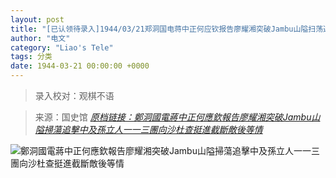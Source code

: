 ```yaml
---
layout: post
title: "[已认领待录入]1944/03/21郑洞国电蒋中正何应钦报告廖耀湘突破Jambu山隘扫荡追击中及孙立人一一三团向沙杜查挺进截断敌后等情"
author: "电文"
category: "Liao's Tele"
tags: 分类
date: 1944-03-21 00:00:00 +0000
---
```


> 录入校对：观棋不语

> 来源：国史馆 [*原档链接：鄭洞國電蔣中正何應欽報告廖耀湘突破Jambu山隘掃蕩追擊中及孫立人一一三團向沙杜查挺進截斷敵後等情*](https://ahonline.drnh.gov.tw/index.php?act=Display/image/6018463lBkfpvZ#cdu)

![鄭洞國電蔣中正何應欽報告廖耀湘突破Jambu山隘掃蕩追擊中及孫立人一一三團向沙杜查挺進截斷敵後等情](../assets/images/鄭洞國電蔣中正何應欽報告廖耀湘突破Jambu山隘掃蕩追擊中及孫立人一一三團向沙杜查挺進截斷敵後等情.png)
